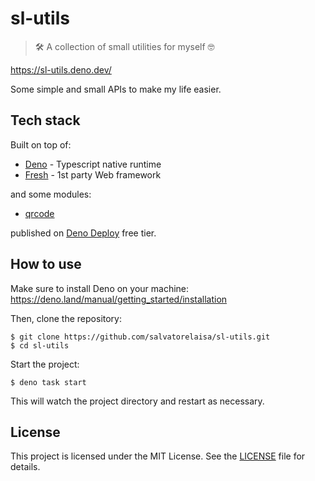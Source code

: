 # sl-utils

> 🛠️ A collection of small utilities for myself 🤓

https://sl-utils.deno.dev/

Some simple and small APIs to make my life easier.

## Tech stack

Built on top of:

- [Deno](https://deno.land/) - Typescript native runtime
- [Fresh](https://fresh.deno.dev/) - 1st party Web framework

and some modules:

- [qrcode](https://jsr.io/@libs/qrcode)

published on [Deno Deploy](https://deno.com/deploy) free tier.

## How to use

Make sure to install Deno on your machine:
https://deno.land/manual/getting_started/installation

Then, clone the repository:

```
$ git clone https://github.com/salvatorelaisa/sl-utils.git
$ cd sl-utils
```

Start the project:

```
$ deno task start
```

This will watch the project directory and restart as necessary.

## License

This project is licensed under the MIT License. See the [LICENSE](LICENSE) file
for details.
